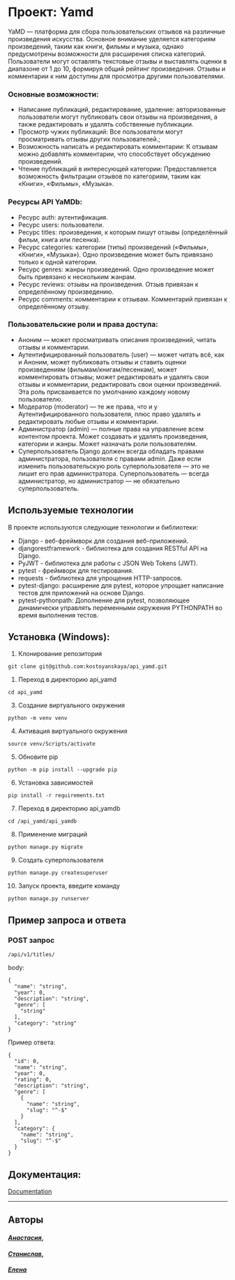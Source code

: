 #  Проект: Yamd
YaMD — платформа для сбора пользовательских отзывов на различные произведения искусства. Основное внимание уделяется категориям произведений, таким как книги, фильмы и музыка, однако предусмотрены возможности для расширения списка категорий. Пользователи могут оставлять текстовые отзывы и выставлять оценки в диапазоне от 1 до 10, формируя общий рейтинг произведения. Отзывы и комментарии к ним доступны для просмотра другими пользователями.

### Основные возможности:

- Написание публикаций, редактирование, удаление: авторизованные пользователи могут публиковать свои отзывы на произведения, а также редактировать и удалять собственные публикации.
- Просмотр чужих публикаций: Все пользователи могут просматривать отзывы других пользователей.;
- Возможность написать и редактировать комментарии: К отзывам можно добавлять комментарии, что способствует обсуждению произведений.
- Чтение публикаций в интересующей категории: Предоставляется возможность фильтрации отзывов по категориям, таким как «Книги», «Фильмы», «Музыка».

### Ресурсы API YaMDb:
- Ресурс auth: аутентификация.
- Ресурс users: пользователи.
- Ресурс titles: произведения, к которым пишут отзывы (определённый фильм, книга или песенка).
- Ресурс categories: категории (типы) произведений («Фильмы», «Книги», «Музыка»). Одно произведение может быть привязано только к одной категории.
- Ресурс genres: жанры произведений. Одно произведение может быть привязано к нескольким жанрам.
- Ресурс reviews: отзывы на произведения. Отзыв привязан к определённому произведению.
- Ресурс comments: комментарии к отзывам. Комментарий привязан к определённому отзыву.
  
### Пользовательские роли и права доступа:
- Аноним — может просматривать описания произведений, читать отзывы и комментарии.
- Аутентифицированный пользователь (user) — может читать всё, как и Аноним, может публиковать отзывы и ставить оценки произведениям (фильмам/книгам/песенкам), может комментировать отзывы; может редактировать и удалять свои отзывы и комментарии, редактировать свои оценки произведений. Эта роль присваивается по умолчанию каждому новому пользователю.
- Модератор (moderator) — те же права, что и у Аутентифицированного пользователя, плюс право удалять и редактировать любые отзывы и комментарии.
- Администратор (admin) — полные права на управление всем контентом проекта. Может создавать и удалять произведения, категории и жанры. Может назначать роли пользователям.
- Суперпользователь Django должен всегда обладать правами администратора, пользователя с правами admin. Даже если изменить пользовательскую роль суперпользователя — это не лишит его прав администратора. Суперпользователь — всегда администратор, но администратор — не обязательно суперпользователь.
## Используемые технологии

В проекте используются следующие технологии и библиотеки:

- Django - веб-фреймворк для создания веб-приложений.
- djangorestframework - библиотека для создания  RESTful API на Django.
- PyJWT - библиотека для работы с JSON Web Tokens (JWT).
- pytest - фреймворк для тестирования.
- requests - библиотека для упрощения HTTP-запросов.
- pytest-django: расширение для pytest, которое упрощает написание тестов для приложений на основе Django.
- pytest-pythonpath: Дополнение для pytest, позволяющее динамически управлять переменными окружения PYTHONPATH во время выполнения тестов.

## Установка (Windows):

1. Клонирование репозитория

```
git clone git@github.com:kostoyanskaya/api_yamd.git
```

1. Переход в директорию api_yamd

```
cd api_yamd
```

3. Создание виртуального окружения

```
python -m venv venv
```

4. Активация виртуального окружения

```
source venv/Scripts/activate
```

5. Обновите pip

```
python -m pip install --upgrade pip
```

6. Установка зависимостей

```
pip install -r requirements.txt
```

7. Переход в директорию api_yamdb

```
cd /api_yamd/api_yamdb
```

8. Применение миграций

```
python manage.py migrate
```


9.  Создать суперпользователя

```
python manage.py createsuperuser
```

10. Запуск проекта, введите команду

```
python manage.py runserver
```

## Пример запроса и ответа

### POST запрос
`/api/v1/titles/`

body:
```
{
  "name": "string",
  "year": 0,
  "description": "string",
  "genre": [
    "string"
  ],
  "category": "string"
}
```

Пример ответа:

```
{
  "id": 0,
  "name": "string",
  "year": 0,
  "rating": 0,
  "description": "string",
  "genre": [
    {
      "name": "string",
      "slug": "^-$"
    }
  ],
  "category": {
    "name": "string",
    "slug": "^-$"
  }
}
```


## Документация:
[Documentation](http://127.0.0.1:8000/redoc/)
***

## Авторы
#### [_Анастасия_](https://github.com/kostoyanskaya/),
#### [_Станислав_](https://github.com/Parceva1),
#### [_Елена_](https://github.com/ElenaChelyshkina)
